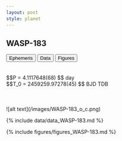 ```yaml
---
layout: post
style: planet
---
```

<script src="../js/planets.js"></script>

## WASP-183

<!-- Tab links -->
<div class="tab">
<button class="tablinks" onclick="openCity(event, 'Ephemeris')">Ephemeris</button>
<button class="tablinks" onclick="openCity(event, 'Data')">Data</button>
<button class="tablinks" onclick="openCity(event, 'Figures')">Figures</button>
</div>

<!-- Tab content -->
<div id="Ephemeris" class="tabcontent" markdown="1">
<br/><br/>
$$P = 4.1117648(68) $$ day <br/>
$$T_0 = 2459259.97278(45) $$ BJD TDB
<br/><br/>
<br/><br/>
![alt text](/images/WASP-183_o_c.png)
</div>


<div id="Data" class="tabcontent" markdown="1">

{% include data/data_WASP-183.md %}

</div>

<div id="Figures" class="tabcontent" markdown="1">
{% include figures/figures_WASP-183.md %}
</div>


<script src="../js/tabs.js"></script>


